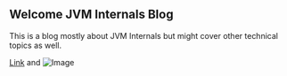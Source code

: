 ## Welcome JVM Internals Blog

This is a blog mostly about JVM Internals but might cover other technical topics as well.

[Link](url) and ![Image](src)

